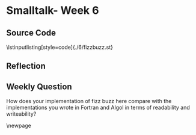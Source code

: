 # Smalltalk- Week 6
## Source Code
\lstinputlisting[style=code]{./6/fizzbuzz.st}


## Reflection



## Weekly Question

How does your implementation of fizz buzz here compare with the implementations
you wrote in Fortran and Algol in terms of readability and writeability?

\newpage
